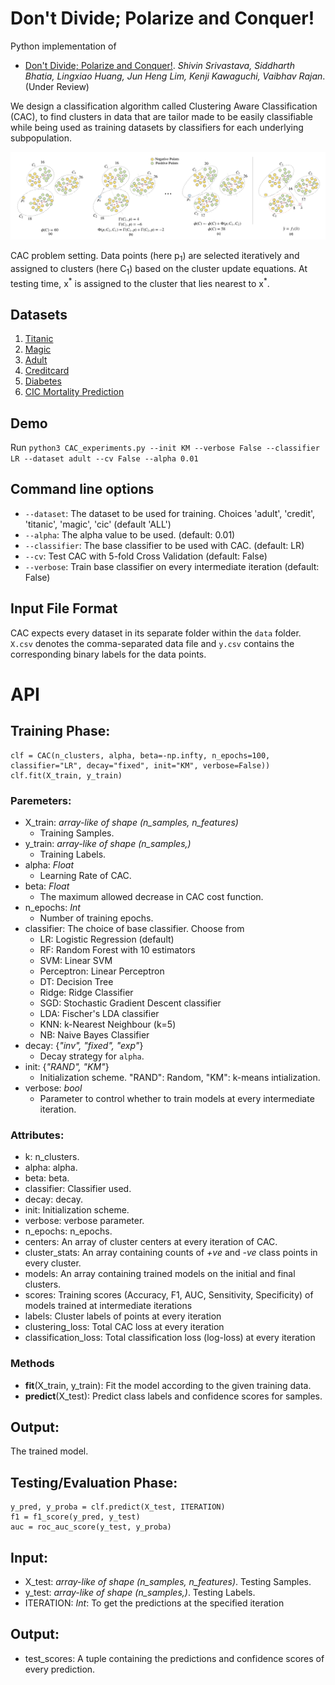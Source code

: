 Don't Divide; Polarize and Conquer!
======

Python implementation of 
- [Don't Divide; Polarize and Conquer!](https://arxiv.org/pdf/2102.11872.pdf). *Shivin Srivastava, Siddharth Bhatia, Lingxiao Huang, Jun Heng Lim, Kenji Kawaguchi, Vaibhav Rajan*. (Under Review)

We design a classification algorithm called Clustering Aware Classification (CAC), to find clusters in data that are tailor made to be easily classifiable while being used as training datasets by classifiers for each underlying subpopulation.

![](assets/CAC_full.png)

CAC problem setting. Data points (here p<sub>1</sub>) are selected iteratively and assigned to clusters (here C<sub>1</sub>) based on the cluster update equations. At testing time, x<sup>\*</sup> is assigned to the cluster that lies nearest to x<sup>\*</sup>.

## Datasets
1. [Titanic](https://data.world/nrippner/titanic-disaster-dataset)
2. [Magic](https://archive.ics.uci.edu/ml/datasets/magic+gamma+telescope)
3. [Adult](https://archive.ics.uci.edu/ml/datasets/adult)
4. [Creditcard](https://archive.ics.uci.edu/ml/datasets/default+of+credit+card+clients)
5. [Diabetes](https://archive.ics.uci.edu/ml/datasets/diabetes+130-us+hospitals+for+years+1999-2008)
6. [CIC Mortality Prediction](https://physionet.org/content/challenge-2012/1.0.0/)


## Demo
Run `python3 CAC_experiments.py --init KM --verbose False --classifier LR --dataset adult --cv False --alpha 0.01`


## Command line options
  * `--dataset`: The dataset to be used for training. Choices 'adult', 'credit', 'titanic', 'magic', 'cic' (default 'ALL')
  * `--alpha`: The alpha value to be used. (default: 0.01)
  * `--classifier`: The base classifier to be used with CAC. (default: LR)
  * `--cv`: Test CAC with 5-fold Cross Validation (default: False)
  * `--verbose`: Train base classifier on every intermediate iteration (default: False)

## Input File Format

CAC expects every dataset in its separate folder within the `data` folder. `X.csv` denotes the comma-separated data file and `y.csv` contains the corresponding binary labels for the data points.

# API

## Training Phase:
```
clf = CAC(n_clusters, alpha, beta=-np.infty, n_epochs=100, classifier="LR", decay="fixed", init="KM", verbose=False))
clf.fit(X_train, y_train)
```

### Paremeters:
- X_train: _array-like of shape (n_samples, n_features)_
	- Training Samples.
- y_train: _array-like of shape (n_samples,)_
	- Training Labels.
- alpha: _Float_
	- Learning Rate of CAC.
- beta: _Float_
	- The maximum allowed decrease in CAC cost function.
- n_epochs: _Int_
	- Number of training epochs.
- classifier: The choice of base classifier. Choose from
	- LR: Logistic Regression (default)
	- RF: Random Forest with 10 estimators
	- SVM: Linear SVM
	- Perceptron: Linear Perceptron
	- DT: Decision Tree
	- Ridge: Ridge Classifier
	- SGD: Stochastic Gradient Descent classifier
	- LDA: Fischer's LDA classifier
	- KNN: k-Nearest Neighbour (k=5)
	- NB: Naive Bayes Classifier
- decay: {_"inv", "fixed", "exp"_}
	- Decay strategy for `alpha`.
- init: {_"RAND", "KM"_}
	- Initialization scheme. "RAND": Random, "KM": k-means intialization.
- verbose: _bool_
	- Parameter to control whether to train models at every intermediate iteration.



### Attributes:
- k: n_clusters.
- alpha: alpha.
- beta: beta.
- classifier: Classifier used.
- decay: decay.
- init: Initialization scheme.
- verbose: verbose parameter.
- n_epochs: n_epochs.
- centers: An array of cluster centers at every iteration of CAC.
- cluster_stats: An array containing counts of _+ve_ and _-ve_ class points in every cluster.
- models: An array containing trained models on the initial and final clusters.
- scores: Training scores (Accuracy, F1, AUC, Sensitivity, Specificity) of models trained at intermediate iterations
- labels: Cluster labels of points at every iteration
- clustering_loss: Total CAC loss at every iteration
- classification_loss: Total classification loss (log-loss) at every iteration

### Methods
- __fit__(X_train, y_train): Fit the model according to the given training data.
- __predict__(X_test): Predict class labels and confidence scores for samples.


## Output:
The trained model.

## Testing/Evaluation Phase:

```
y_pred, y_proba = clf.predict(X_test, ITERATION)
f1 = f1_score(y_pred, y_test)
auc = roc_auc_score(y_test, y_proba)
```

## Input:
- X_test: _array-like of shape (n_samples, n_features)_. Testing Samples.
- y_test: _array-like of shape (n_samples,)_. Testing Labels.
- ITERATION: _Int_: To get the predictions at the specified iteration

## Output:
- test_scores: A tuple containing the predictions and confidence scores of every prediction.